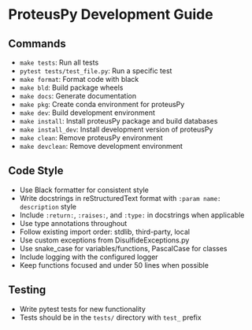 # ProteusPy Development Guide

## Commands
- `make tests`: Run all tests
- `pytest tests/test_file.py`: Run a specific test
- `make format`: Format code with black
- `make bld`: Build package wheels
- `make docs`: Generate documentation
- `make pkg`: Create conda environment for proteusPy
- `make dev`: Build development environment
- `make install`: Install proteusPy package and build databases
- `make install_dev`: Install development version of proteusPy
- `make clean`: Remove proteusPy environment
- `make devclean`: Remove development environment

## Code Style
- Use Black formatter for consistent style
- Write docstrings in reStructuredText format with `:param name: description` style
- Include `:return:`, `:raises:`, and `:type:` in docstrings when applicable
- Use type annotations throughout
- Follow existing import order: stdlib, third-party, local
- Use custom exceptions from DisulfideExceptions.py
- Use snake_case for variables/functions, PascalCase for classes
- Include logging with the configured logger
- Keep functions focused and under 50 lines when possible

## Testing
- Write pytest tests for new functionality
- Tests should be in the `tests/` directory with `test_` prefix